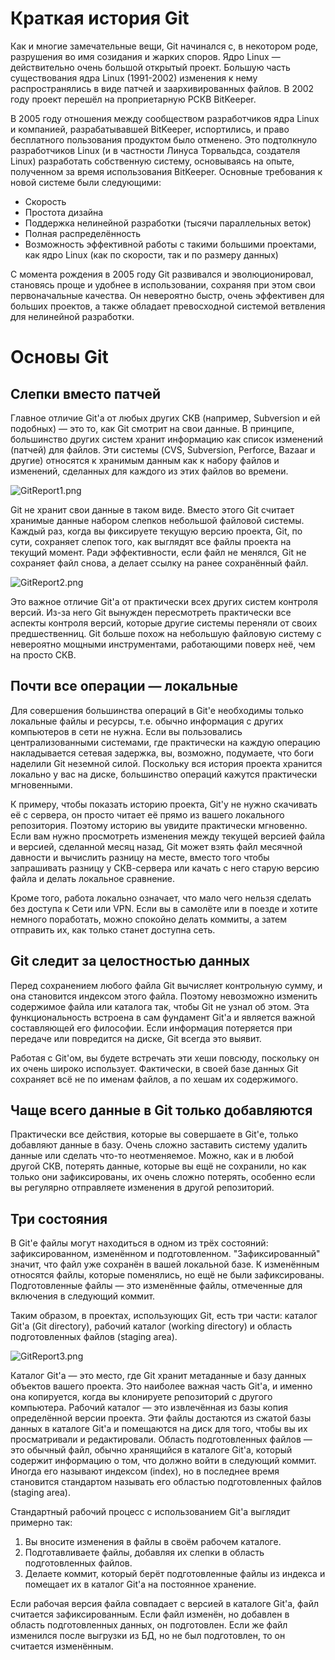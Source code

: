 # Краткая история Git

Как и многие замечательные вещи, Git начинался с, в некотором роде, 
разрушения во имя созидания и жарких споров. Ядро Linux — действительно 
очень большой открытый проект. Большую часть существования ядра Linux 
(1991-2002) изменения к нему распространялись в виде патчей и 
заархивированных файлов. В 2002 году проект перешёл на проприетарную 
РСКВ BitKeeper.

В 2005 году отношения между сообществом разработчиков ядра Linux и 
компанией, разрабатывавшей BitKeeper, испортились, и право бесплатного 
пользования продуктом было отменено. Это подтолкнуло разработчиков Linux 
(и в частности Линуса Торвальдса, создателя Linux) разработать 
собственную систему, основываясь на опыте, полученном за время 
использования BitKeeper. Основные требования к новой системе были 
следующими:

-	Скорость
-	Простота дизайна
-	Поддержка нелинейной разработки (тысячи параллельных веток)
-	Полная распределённость
-	Возможность эффективной работы с такими большими проектами, как 
ядро Linux (как по скорости, так и по размеру данных)

С момента рождения в 2005 году Git развивался и эволюционировал, 
становясь проще и удобнее в использовании, сохраняя при этом свои 
первоначальные качества. Он невероятно быстр, очень эффективен для 
больших проектов, а также обладает превосходной системой ветвления для 
нелинейной разработки.


# Основы Git

## Слепки вместо патчей

Главное отличие Git'а от любых других СКВ (например, Subversion и ей 
подобных) — это то, как Git смотрит на свои данные. В принципе, 
большинство других систем хранит информацию как список изменений 
(патчей) для файлов. Эти системы (CVS, Subversion, Perforce, Bazaar и 
другие) относятся к хранимым данным как к набору файлов и изменений, 
сделанных для каждого из этих файлов во времени.

![GitReport1.png](/img/GitReport/GitReport1.png "GitReport1.png")


Git не хранит свои данные в таком виде. Вместо этого Git считает 
хранимые данные набором слепков небольшой файловой системы. Каждый раз, 
когда вы фиксируете текущую версию проекта, Git, по сути, сохраняет 
слепок того, как выглядят все файлы проекта на текущий момент. Ради 
эффективности, если файл не менялся, Git не сохраняет файл снова, а 
делает ссылку на ранее сохранённый файл.

![GitReport2.png](/img/GitReport/GitReport2.png "GitReport2.png")


Это важное отличие Git'а от практически всех других систем контроля 
версий. Из-за него Git вынужден пересмотреть практически все аспекты 
контроля версий, которые другие системы переняли от своих 
предшественниц. Git больше похож на небольшую файловую систему с 
невероятно мощными инструментами, работающими поверх неё, чем на просто 
СКВ.

## Почти все операции — локальные

Для совершения большинства операций в Git'е необходимы только локальные 
файлы и ресурсы, т.е. обычно информация с других компьютеров в сети не 
нужна. Если вы пользовались централизованными системами, где практически 
на каждую операцию накладывается сетевая задержка, вы, возможно, 
подумаете, что боги наделили Git неземной силой. Поскольку вся история 
проекта хранится локально у вас на диске, большинство операций кажутся 
практически мгновенными.

К примеру, чтобы показать историю проекта, Git'у не нужно скачивать её с 
сервера, он просто читает её прямо из вашего локального репозитория. 
Поэтому историю вы увидите практически мгновенно. Если вам нужно 
просмотреть изменения между текущей версией файла и версией, сделанной 
месяц назад, Git может взять файл месячной давности и вычислить разницу 
на месте, вместо того чтобы запрашивать разницу у СКВ-сервера или качать 
с него старую версию файла и делать локальное сравнение.

Кроме того, работа локально означает, что мало чего нельзя сделать без 
доступа к Сети или VPN. Если вы в самолёте или в поезде и хотите немного 
поработать, можно спокойно делать коммиты, а затем отправить их, как 
только станет доступна сеть.

## Git следит за целостностью данных

Перед сохранением любого файла Git вычисляет контрольную сумму, и она 
становится индексом этого файла. Поэтому невозможно изменить содержимое 
файла или каталога так, чтобы Git не узнал об этом. Эта функциональность 
встроена в сам фундамент Git'а и является важной составляющей его 
философии. Если информация потеряется при передаче или повредится на 
диске, Git всегда это выявит.

Работая с Git'ом, вы будете встречать эти хеши повсюду, поскольку он их 
очень широко использует. Фактически, в своей базе данных Git сохраняет 
всё не по именам файлов, а по хешам их содержимого.

## Чаще всего данные в Git только добавляются

Практически все действия, которые вы совершаете в Git'е, только 
добавляют данные в базу. Очень сложно заставить систему удалить данные 
или сделать что-то неотменяемое. Можно, как и в любой другой СКВ, 
потерять данные, которые вы ещё не сохранили, но как только они 
зафиксированы, их очень сложно потерять, особенно если вы регулярно 
отправляете изменения в другой репозиторий.

## Три состояния

В Git'е файлы могут находиться в одном из трёх состояний: 
зафиксированном, изменённом и подготовленном. "Зафиксированный" значит, 
что файл уже сохранён в вашей локальной базе. К изменённым относятся 
файлы, которые поменялись, но ещё не были зафиксированы. Подготовленные 
файлы — это изменённые файлы, отмеченные для включения в следующий 
коммит.

Таким образом, в проектах, использующих Git, есть три части: каталог 
Git'а (Git directory), рабочий каталог (working directory) и область 
подготовленных файлов (staging area).

![GitReport3.png](/img/GitReport/GitReport3.png "GitReport3.png")


Каталог Git'а — это место, где Git хранит метаданные и базу данных 
объектов вашего проекта. Это наиболее важная часть Git'а, и именно она 
копируется, когда вы клонируете репозиторий с другого компьютера.
Рабочий каталог — это извлечённая из базы копия определённой версии 
проекта. Эти файлы достаются из сжатой базы данных в каталоге Git'а и 
помещаются на диск для того, чтобы вы их просматривали и редактировали.
Область подготовленных файлов — это обычный файл, обычно хранящийся в 
каталоге Git'а, который содержит информацию о том, что должно войти в 
следующий коммит. Иногда его называют индексом (index), но в последнее 
время становится стандартом называть его областью подготовленных файлов 
(staging area).

Стандартный рабочий процесс с использованием Git'а выглядит примерно 
так:

1. Вы вносите изменения в файлы в своём рабочем каталоге.
2. Подготавливаете файлы, добавляя их слепки в область 
подготовленных файлов.
3. Делаете коммит, который берёт подготовленные файлы из индекса и 
помещает их в каталог Git'а на постоянное хранение.

Если рабочая версия файла совпадает с версией в каталоге Git'а, файл 
считается зафиксированным. Если файл изменён, но добавлен в область 
подготовленных данных, он подготовлен. Если же файл изменился после 
выгрузки из БД, но не был подготовлен, то он считается изменённым. 


